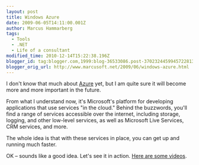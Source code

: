 ```yaml
---
layout: post
title: Windows Azure
date: 2009-06-05T14:11:00.001Z
author: Marcus Hammarberg
tags:
  - Tools
  - .NET
  - Life of a consultant
modified_time: 2010-12-14T15:22:38.196Z
blogger_id: tag:blogger.com,1999:blog-36533086.post-3702324459945722813
blogger_orig_url: http://www.marcusoft.net/2009/06/windows-azure.html
---
```


I don't know that much about [Azure](http://www.microsoft.com/azure/) yet, but I am quite sure it will become more and more important in the future.

From what I understand now, it's Microsoft's platform for developing applications that use services "in the cloud." Behind the buzzwords, you'll find a range of services accessible over the internet, including storage, logging, and other low-level services, as well as Microsoft Live Services, CRM services, and more.

The whole idea is that with these services in place, you can get up and running much faster.

OK – sounds like a good idea. Let's see it in action. [Here are some videos](http://msdn.microsoft.com/en-us/azure/dd439432.aspx).
